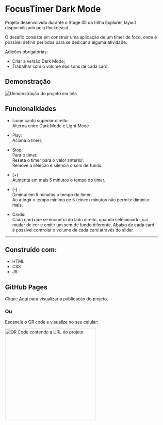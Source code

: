 # FocusTimer Dark Mode

Projeto desenvolvido durante o Stage 05 da trilha Explorer, layout disponibilizado pela Rocketseat.

O desafio consiste em construir uma aplicação de um timer de foco, onde é possível definir períodos para se dedicar a alguma atividade.

Adições obrigatórias:

- Criar a versão Dark Mode;
- Trabalhar com o volume dos sons de cada card.

## Demonstração

<img alt="Demonstração do projeto em tela" src="http://">

## Funcionalidades

- Ícone canto superior direito:<br>
  Alterna entre Dark Mode e Light Mode

- Play:<br>
  Aciona o timer.
- Stop:<br>
  Para o timer.<br>
  Reseta o timer para o valor anterior.<br>
  Remove a seleção e silencia o som de fundo.

- (+) :<br>
  Aumenta em mais 5 minutos o tempo do timer.

- (-) :<br>
  Diminui em 5 minutos o tempo do timer.<br>
  Ao atingir o tempo mínimo de 5 (cinco) minutos não permite diminiur mais.

- Cards:<br>
  Cada card que se encontra do lado direito, quando selecionado, vai mudar de cor e emitir um som de fundo diferente.
  Abaixo de cada card é possível controlar o volume de cada card através do slider.

---

## Construído com:

- HTML
- CSS
- JS

## GitHub Pages

Clique <a href="https://araujodai.github.io/FocusTimer-Dark-Mode/">Aqui</a> para visualizar a publicação do projeto.

### Ou

Escaneie o QR code e visualize no seu celular:

<img height="300" width="300" alt="QR Code contendo a URL do projeto" src="https://user-images.githubusercontent.com/101216880/187465960-ca5b5322-defe-4b10-8024-dc824bcd1445.png">
